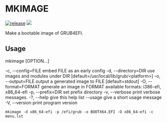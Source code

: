 # MKIMAGE

[![release](https://github.com/a1ive/mkimage/actions/workflows/build.yml/badge.svg)](https://github.com/a1ive/mkimage/actions/workflows/build.yml) ![](https://img.shields.io/github/license/a1ive/grub)

Make a bootable image of GRUB4EFI.

## Usage

mkimage [OPTION...]

  -c, --config=FILE      embed FILE as an early config 
  -d, --directory=DIR     use images and modules under DIR 
               [default=/usr/local/lib/grub/\<platform\>] 
  -o, --output=FILE      output a generated image to FILE [default=stdout] 
  -O, --format=FORMAT     generate an image in FORMAT 
               available formats: i386-efi, x86_64-efi
  -p, --prefix=DIR      set prefix directory 
  -v, --verbose        print verbose messages. 
  -?, --help         give this help list 
    --usage         give a short usage message 
  -V, --version        print program version

```
mkimage -d x86_64-efi -p /efi/grub -o BOOTX64.EFI -O x86_64-efi -c menu.lst
```

